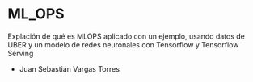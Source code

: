 # ML_OPS

Explación de qué es MLOPS aplicado con un ejemplo, usando datos de UBER y un modelo de redes neuronales con Tensorflow y Tensorflow Serving

- Juan Sebastián Vargas Torres

